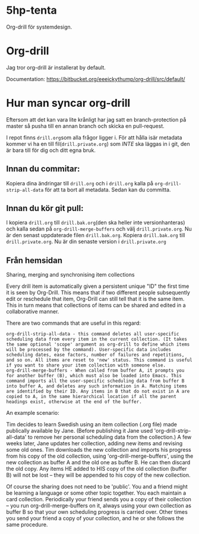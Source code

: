 # 5hp-tenta
Org-drill för systemdesign.

# Org-drill

Jag tror org-drill är installerat by default.

Documentation: https://bitbucket.org/eeeickythump/org-drill/src/default/

# Hur man syncar org-drill

Eftersom att det kan vara lite krånligt har jag satt en branch-protection på
master så pusha till en annan branch och skicka en pull-request.

I repot finns `drill.org`som alla frågor ligger i. För att hålla isär metadata
kommer vi ha en till fil(`drill.private.org`) som *INTE* ska läggas in i git, den är bara till för
dig och ditt egna bruk. 

## Innan du commitar:

Kopiera dina ändringar till `drill.org` och i `drill.org` kalla på
`org-drill-strip-all-data` för att ta bort all metadata. Sedan kan du committa.

## Innan du kör git pull:

I kopiera `drill.org` till `drill.bak.org`(den ska heller inte versionhanteras)
och kalla sedan på `org-drill-merge-buffers` och välj `drill.private.org`. Nu är
den senast uppdaterade filen `drill.bak.org`. Kopiera `drill.bak.org` till
`drill.private.org`. Nu är din senaste version i `drill.private.org`

## Från hemsidan


Sharing, merging and synchronising item collections

Every drill item is automatically given a persistent unique "ID" the first time
it is seen by Org-Drill. This means that if two different people subsequently
edit or reschedule that item, Org-Drill can still tell that it is the same item.
This in turn means that collections of items can be shared and edited in a
collaborative manner.

There are two commands that are useful in this regard:

    org-drill-strip-all-data - this command deletes all user-specific scheduling data from every item in the current collection. (It takes the same optional 'scope' argument as org-drill to define which items will be processed by the command). User-specific data includes scheduling dates, ease factors, number of failures and repetitions, and so on. All items are reset to 'new' status. This command is useful if you want to share your item collection with someone else.
    org-drill-merge-buffers - When called from buffer A, it prompts you for another buffer (B), which must also be loaded into Emacs. This command imports all the user-specific scheduling data from buffer B into buffer A, and deletes any such information in A. Matching items are identified by their ID. Any items in B that do not exist in A are copied to A, in the same hierarchical location if all the parent headings exist, otherwise at the end of the buffer.

An example scenario:

Tim decides to learn Swedish using an item collection (.org file) made
publically available by Jane. (Before publishing it Jane used
'org-drill-strip-all-data' to remove her personal scheduling data from the
collection.) A few weeks later, Jane updates her collection, adding new items
and revising some old ones. Tim downloads the new collection and imports his
progress from his copy of the old collection, using 'org-drill-merge-buffers',
using the new collection as buffer A and the old one as buffer B. He can then
discard the old copy. Any items HE added to HIS copy of the old collection
(buffer B) will not be lost &#x2013; they will be appended to his copy of the
new collection.

Of course the sharing does not need to be 'public'. You and a friend might be
learning a language or some other topic together. You each maintain a card
collection. Periodically your friend sends you a copy of their collection
&#x2013; you run org-drill-merge-buffers on it, always using your own collection
as buffer B so that your own scheduling progress is carried over. Other times
you send your friend a copy of your collection, and he or she follows the same
procedure.
